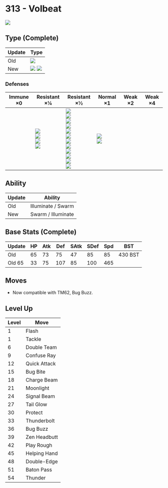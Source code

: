 # 313 - Volbeat
![][313]

## Type (Complete)

Update | Type
---    | ---
Old    | ![][bug]
New    |![][bug]  ![][electric]

### Defenses

Immune ×0 | Resistant ×¼ | Resistant ×½ | Normal ×1 | Weak ×2 | Weak ×4
---       | ---          | ---          | ---       | ---     | ---
| | ![][fighting]<br> ![][steel]<br> ![][grass]<br> ![][electric]<br> | ![][normal]<br> ![][flying]<br> ![][poison]<br> ![][ground]<br> ![][bug]<br> ![][ghost]<br> ![][water]<br> ![][psychic]<br> ![][ice]<br> ![][dragon]<br> ![][dark]<br> ![][fairy]<br> | ![][rock]<br> ![][fire]<br> | |

## Ability

Update | Ability
---    | ---
Old    | Illuminate / Swarm
New    | Swarm / Illuminate

## Base Stats (Complete)

Update | HP | Atk | Def | SAtk | SDef | Spd | BST
---    | ---| --- | --- | ---  | ---  | --- | ---
Old    | 65 |  73 |  75 |  47  |  85  |  85  |  430 BST
Old     65 |  33 |  75 |  107  |  85  |  100  |  465

## Moves

 - Now compatible with TM62, Bug Buzz.

## Level Up

Level | Move
---   | ---
  1   | Flash
  1   | Tackle
  6   | Double Team
  9   | Confuse Ray
 12   | Quick Attack
 15   | Bug Bite
 18   | Charge Beam
 21   | Moonlight
 24   | Signal Beam
 27   | Tail Glow
 30   | Protect
 33   | Thunderbolt
 36   | Bug Buzz
 39   | Zen Headbutt
 42   | Play Rough
 45   | Helping Hand
 48   | Double-Edge
 51   | Baton Pass
 54   | Thunder

[313]: ../img/pokemon/313.png
[normal]: ../img/types/normal.png
[fire]: ../img/types/fire.png
[fighting]: ../img/types/fighting.png
[water]: ../img/types/water.png
[flying]: ../img/types/flying.png
[grass]: ../img/types/grass.png
[poison]: ../img/types/poison.png
[electric]: ../img/types/electric.png
[ground]: ../img/types/ground.png
[psychic]: ../img/types/psychic.png
[rock]: ../img/types/rock.png
[ice]: ../img/types/ice.png
[bug]: ../img/types/bug.png
[dragon]: ../img/types/dragon.png
[ghost]: ../img/types/ghost.png
[dark]: ../img/types/dark.png
[steel]: ../img/types/steel.png
[fairy]: ../img/types/fairy.png
